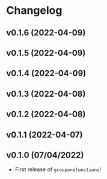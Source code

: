 # Changelog

<!--next-version-placeholder-->

## v0.1.6 (2022-04-09)


## v0.1.5 (2022-04-09)


## v0.1.4 (2022-04-09)


## v0.1.3 (2022-04-08)


## v0.1.2 (2022-04-08)


## v0.1.1 (2022-04-07)


## v0.1.0 (07/04/2022)

- First release of `grouponefunctions`!